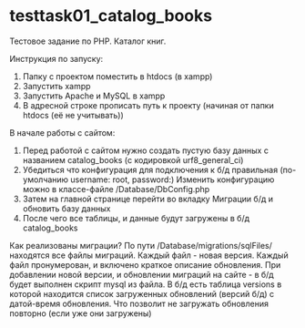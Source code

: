 # testtask01_catalog_books
Тестовое задание по PHP. Каталог книг.

Инструкция по запуску:
1) Папку с проектом поместить в htdocs (в xampp)
2) Запустить xampp
3) Запустить Apache и MySQL в xampp
4) В адресной строке прописать путь к проекту (начиная от папки htdocs (её не учитывать))

В начале работы с сайтом:
1) Перед работой с сайтом нужно создать пустую базу данных с названием catalog_books (с кодировкой urf8_general_ci)
2) Убедиться что конфигурация для подключения к б/д правильная (по-умолчанию username: root, password:) 
Изменить конфигурацию можно в классе-файле /Database/DbConfig.php
3) Затем на главной странице перейти во вкладку Миграции б/д и обновить базу данных
4) После чего все таблицы, и данные будут загружены в б/д catalog_books

Как реализованы миграции?
По пути /Database/migrations/sqlFiles/ находятся все файлы миграций. Каждый файл - новая версия. Каждый файл пронумерован, и включено 
краткое описание обновления.
При добавлении новой версии, и обновлении миграций на сайте - в б/д будет выполнен скрипт mysql из файла.
В б/д есть таблица versions в которой находится список загруженных обновлений (версий б/д) с датой-время обновления. Что позволит 
не загружать обновления повторно (если уже они загружены) 
